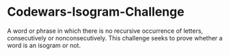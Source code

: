 # Codewars-Isogram-Challenge

A word or phrase in which there is no recursive occurrence of letters, consecutively or nonconsecutively.
This challenge seeks to prove whether a word is an isogram or not.
